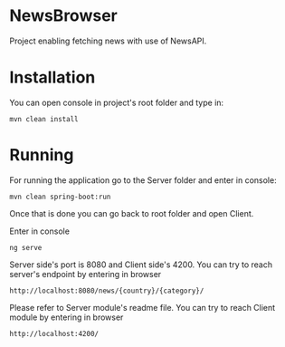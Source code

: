 # NewsBrowser
Project enabling fetching news with use of NewsAPI.

# Installation
You can open console in project's root folder and type in:
```
mvn clean install
```

# Running
For running the application go to the Server folder and enter in console:
```
mvn clean spring-boot:run
```
Once that is done you can go back to root folder and open Client.

Enter in console
```
ng serve
```
Server side's port is 8080 and Client side's 4200.
You can try to reach server's endpoint by entering in browser
```
http://localhost:8080/news/{country}/{category}/
```
Please refer to Server module's readme file.
You can try to reach Client module by entering in browser
```
http://localhost:4200/